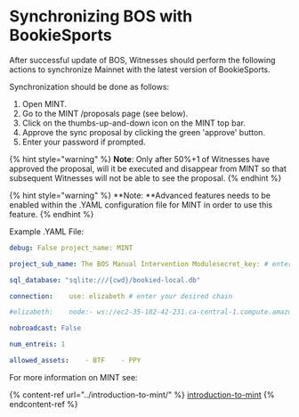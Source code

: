 # Synchronizing BOS with BookieSports

After successful update of BOS, Witnesses should perform the following actions to synchronize Mainnet with the latest version of BookieSports.

Synchronization should be done as follows:

1. Open MINT.
2. Go to the MINT /proposals page (see below).
3. Click on the thumbs-up-and-down icon on the MINT top bar.
4. Approve the sync proposal by clicking the green 'approve' button.&#x20;
5. Enter your password if prompted.

{% hint style="warning" %}
**Note**: Only after 50%+1 of Witnesses have approved the proposal, will it be executed and disappear from MINT so that subsequent Witnesses will not be able to see the proposal.
{% endhint %}

{% hint style="warning" %}
**Note: **Advanced features needs to be enabled within the .YAML configuration file for MINT in order to use this feature.
{% endhint %}

Example .YAML File:

```yaml
debug: False project_name: MINT

project_sub_name: The BOS Manual Intervention Modulesecret_key: # enter any random stringadvanced_features: True 

sql_database: "sqlite:///{cwd}/bookied-local.db" 

connection:    use: elizabeth # enter your desired chain     

#elizabeth:    node:- ws://ec2-35-182-42-231.ca-central-1.compute.amazonaws.com:8090        

nobroadcast: False        

num_entreis: 1 

allowed_assets:    - BTF    - PPY

```

For more information on MINT see:

{% content-ref url="../introduction-to-mint/" %}
[introduction-to-mint](../introduction-to-mint/)
{% endcontent-ref %}


